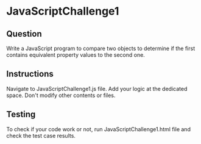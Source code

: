 # JavaScriptChallenge1

## Question

Write a JavaScript program to compare two objects to determine if the first contains equivalent property values to the second one.

## Instructions

Navigate to JavaScriptChallenge1.js file. Add your logic at the dedicated space. Don't modify other contents or files.

## Testing

To check if your code work or not, run JavaScriptChallenge1.html file and check the test case results.
